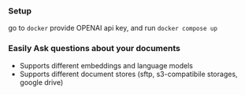 ### Setup

go to `docker` provide OPENAI api key, and run `docker compose up`

### Easily Ask questions about your documents
- Supports different embeddings and language models
- Supports different document stores (sftp, s3-compatibile storages, google drive)
